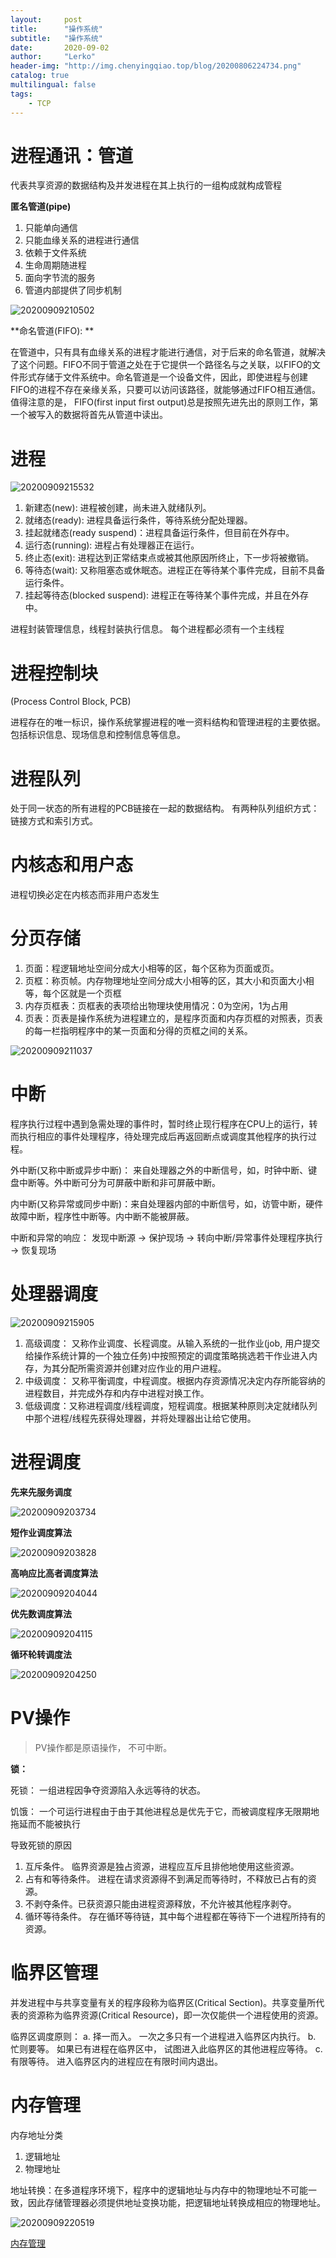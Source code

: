 ```yaml
---
layout:     post
title:      "操作系统"
subtitle:   "操作系统"
date:       2020-09-02
author:     "Lerko"
header-img: "http://img.chenyingqiao.top/blog/20200806224734.png"
catalog: true
multilingual: false
tags:
    - TCP
---
```


# 进程通讯：管道

代表共享资源的数据结构及并发进程在其上执行的一组构成就构成管程

**匿名管道(pipe)**

1. 只能单向通信
2. 只能血缘关系的进程进行通信
3. 依赖于文件系统
4. 生命周期随进程
5. 面向字节流的服务
6. 管道内部提供了同步机制

![20200909210502](http://img.chenyingqiao.top/blog/20200909210502.png)

**命名管道(FIFO): **

在管道中，只有具有血缘关系的进程才能进行通信，对于后来的命名管道，就解决了这个问题。FIFO不同于管道之处在于它提供一个路径名与之关联，以FIFO的文件形式存储于文件系统中。命名管道是一个设备文件，因此，即使进程与创建FIFO的进程不存在亲缘关系，只要可以访问该路径，就能够通过FIFO相互通信。值得注意的是， FIFO(first input first output)总是按照先进先出的原则工作，第一个被写入的数据将首先从管道中读出。

# 进程

![20200909215532](http://img.chenyingqiao.top/blog/20200909215532.png)

1. 新建态(new): 进程被创建，尚未进入就绪队列。
2. 就绪态(ready): 进程具备运行条件，等待系统分配处理器。
3. 挂起就绪态(ready suspend)：进程具备运行条件，但目前在外存中。
4. 运行态(running): 进程占有处理器正在运行。
5. 终止态(exit): 进程达到正常结束点或被其他原因所终止，下一步将被撤销。
6. 等待态(wait): 又称阻塞态或休眠态。进程正在等待某个事件完成，目前不具备运行条件。
7. 挂起等待态(blocked suspend): 进程正在等待某个事件完成，并且在外存中。

进程封装管理信息，线程封装执行信息。
每个进程都必须有一个主线程

# 进程控制块

(Process Control Block, PCB)

进程存在的唯一标识，操作系统掌握进程的唯一资料结构和管理进程的主要依据。包括标识信息、现场信息和控制信息等信息。

# 进程队列

处于同一状态的所有进程的PCB链接在一起的数据结构。 
有两种队列组织方式：链接方式和索引方式。

# 内核态和用户态

进程切换必定在内核态而非用户态发生


# 分页存储

1. 页面：程逻辑地址空间分成大小相等的区，每个区称为页面或页。
2. 页框：称页帧。内存物理地址空间分成大小相等的区，其大小和页面大小相等，每个区就是一个页框
3. 内存页框表：页框表的表项给出物理块使用情况：0为空闲，1为占用
4. 页表：页表是操作系统为进程建立的，是程序页面和内存页框的对照表，页表的每一栏指明程序中的某一页面和分得的页框之间的关系。

![20200909211037](http://img.chenyingqiao.top/blog/20200909211037.png)

# 中断

程序执行过程中遇到急需处理的事件时，暂时终止现行程序在CPU上的运行，转而执行相应的事件处理程序，待处理完成后再返回断点或调度其他程序的执行过程。

外中断(又称中断或异步中断)： 来自处理器之外的中断信号，如，时钟中断、键盘中断等。外中断可分为可屏蔽中断和非可屏蔽中断。

内中断(又称异常或同步中断)：来自处理器内部的中断信号，如，访管中断，硬件故障中断，程序性中断等。内中断不能被屏蔽。

中断和异常的响应： 发现中断源 → 保护现场 → 转向中断/异常事件处理程序执行 → 恢复现场


# 处理器调度

![20200909215905](http://img.chenyingqiao.top/blog/20200909215905.png)

1. 高级调度： 又称作业调度、长程调度。从输入系统的一批作业(job, 用户提交给操作系统计算的一个独立任务)中按照预定的调度策略挑选若干作业进入内存，为其分配所需资源并创建对应作业的用户进程。
2. 中级调度： 又称平衡调度，中程调度。根据内存资源情况决定内存所能容纳的进程数目，并完成外存和内存中进程对换工作。
2. 低级调度：又称进程调度/线程调度，短程调度。根据某种原则决定就绪队列中那个进程/线程先获得处理器，并将处理器出让给它使用。

# 进程调度

**先来先服务调度**

![20200909203734](http://img.chenyingqiao.top/blog/20200909203734.png)

**短作业调度算法**

![20200909203828](http://img.chenyingqiao.top/blog/20200909203828.png)

**高响应比高者调度算法**

![20200909204044](http://img.chenyingqiao.top/blog/20200909204044.png)

**优先数调度算法**

![20200909204115](http://img.chenyingqiao.top/blog/20200909204115.png)

**循环轮转调度法**

![20200909204250](http://img.chenyingqiao.top/blog/20200909204250.png)

# PV操作

> PV操作都是原语操作， 不可中断。

**锁：**

死锁： 一组进程因争夺资源陷入永远等待的状态。

饥饿： 一个可运行进程由于由于其他进程总是优先于它，而被调度程序无限期地拖延而不能被执行

导致死锁的原因

1. 互斥条件。 临界资源是独占资源，进程应互斥且排他地使用这些资源。
2. 占有和等待条件。 进程在请求资源得不到满足而等待时，不释放已占有的资源。
3. 不剥夺条件。已获资源只能由进程资源释放，不允许被其他程序剥夺。
4. 循环等待条件。 存在循环等待链，其中每个进程都在等待下一个进程所持有的资源。



# 临界区管理

并发进程中与共享变量有关的程序段称为临界区(Critical Section)。共享变量所代表的资源称为临界资源(Critical Resource)，即一次仅能供一个进程使用的资源。

临界区调度原则：
a. 择一而入。 一次之多只有一个进程进入临界区内执行。
b. 忙则要等。 如果已有进程在临界区中， 试图进入此临界区的其他进程应等待。
c. 有限等待。 进入临界区内的进程应在有限时间内退出。


# 内存管理

内存地址分类

1. 逻辑地址
2. 物理地址

地址转换：在多道程序环境下，程序中的逻辑地址与内存中的物理地址不可能一致，因此存储管理器必须提供地址变换功能，把逻辑地址转换成相应的物理地址。

![20200909220519](http://img.chenyingqiao.top/blog/20200909220519.png)

[内存管理](https://blog.csdn.net/qq_29677867/article/details/91038642#111__3)